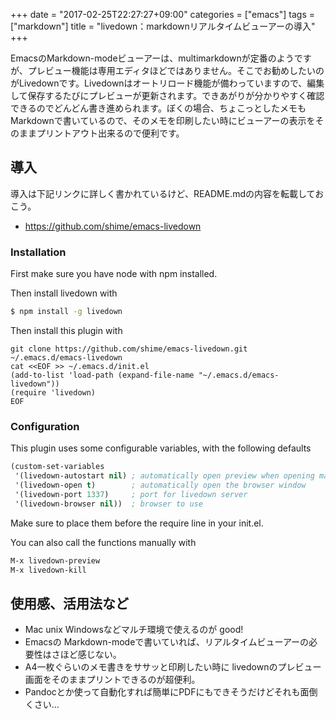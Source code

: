 +++
date = "2017-02-25T22:27:27+09:00"
categories = ["emacs"]
tags = ["markdown"]
title = "livedown：markdownリアルタイムビューアーの導入"
+++

EmacsのMarkdown-modeビューアーは、multimarkdownが定番のようですが、プレビュー機能は専用エディタほどではありません。そこでお勧めしたいのがLivedownです。Livedownはオートリロード機能が備わっていますので、編集して保存するたびにプレビューが更新されます。できあがりが分かりやすく確認できるのでどんどん書き進められます。ぼくの場合、ちょこっとしたメモもMarkdownで書いているので、そのメモを印刷したい時にビューアーの表示をそのままプリントアウト出来るので便利です。

## 導入

導入は下記リンクに詳しく書かれているけど、README.mdの内容を転載しておこう。

* https://github.com/shime/emacs-livedown


### Installation

First make sure you have node with npm installed.

Then install livedown with

```bash
$ npm install -g livedown
```

Then install this plugin with

```
git clone https://github.com/shime/emacs-livedown.git ~/.emacs.d/emacs-livedown
cat <<EOF >> ~/.emacs.d/init.el
(add-to-list 'load-path (expand-file-name "~/.emacs.d/emacs-livedown"))
(require 'livedown)
EOF
```
### Configuration

This plugin uses some configurable variables, with the following defaults

```lisp
(custom-set-variables
 '(livedown-autostart nil) ; automatically open preview when opening markdown files
 '(livedown-open t)        ; automatically open the browser window
 '(livedown-port 1337)     ; port for livedown server
 '(livedown-browser nil))  ; browser to use
```

Make sure to place them before the require line in your init.el.

You can also call the functions manually with

```lisp
M-x livedown-preview
M-x livedown-kill
```

## 使用感、活用法など
* Mac unix Windowsなどマルチ環境で使えるのが good!
* Emacsの Markdown-modeで書いていれば、リアルタイムビューアーの必要性はさほど感じない。
* A4一枚ぐらいのメモ書きをササッと印刷したい時に livedownのプレビュー画面をそのままプリントできるのが超便利。
* Pandocとか使って自動化すれば簡単にPDFにもできそうだけどそれも面倒くさい…

